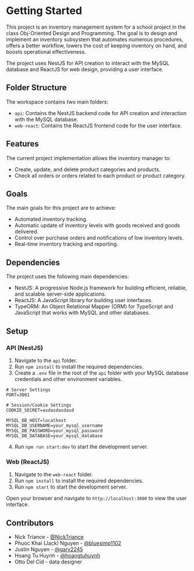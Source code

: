 # Getting Started

This project is an inventory management system for a school project in the class Obj-Oriented Design and Programming. The goal is to design and implement an inventory subsystem that automates numerous procedures, offers a better workflow, lowers the cost of keeping inventory on hand, and boosts operational effectiveness.

The project uses NestJS for API creation to interact with the MySQL database and ReactJS for web design, providing a user interface.

## Folder Structure

The workspace contains two main folders:

- `api`: Contains the NestJS backend code for API creation and interaction with the MySQL database.
- `web-react`: Contains the ReactJS frontend code for the user interface.

## Features

The current project implementation allows the inventory manager to:

- Create, update, and delete product categories and products.
- Check all orders or orders related to each product or product category.

## Goals

The main goals for this project are to achieve:

- Automated inventory tracking.
- Automatic update of inventory levels with goods received and goods delivered.
- Control over purchase orders and notifications of low inventory levels.
- Real-time inventory tracking and reporting.

## Dependencies

The project uses the following main dependencies:

- NestJS: A progressive Node.js framework for building efficient, reliable, and scalable server-side applications.
- ReactJS: A JavaScript library for building user interfaces.
- TypeORM: An Object Relational Mapper (ORM) for TypeScript and JavaScript that works with MySQL and other databases.

## Setup

### API (NestJS)

1. Navigate to the `api` folder.
2. Run `npm install` to install the required dependencies.
3. Create a `.env` file in the root of the `api` folder with your MySQL database credentials and other environment variables.
```
# Server Settings
PORT=3001

# Session/Cookie Settings
COOKIE_SECRET=asdasdasdasd

MYSQL_DB_HOST=localhost
MYSQL_DB_USERNAME=your_mysql_username
MYSQL_DB_PASSWORD=your_mysql_password
MYSQL_DB_DATABASE=your_mysql_database
```

4. Run `npm run start:dev` to start the development server.

### Web (ReactJS)

1. Navigate to the `web-react` folder.
2. Run `npm install` to install the required dependencies.
3. Run `npm start` to start the development server.

Open your browser and navigate to `http://localhost:3000` to view the user interface.

## Contributors

- Nick Triance - [@NickTriance](https://github.com/NickTriance)
- Phuoc Khai (Jack) Nguyen - [@bluesimp1102](https://github.com/bluesimp1102)
- Justin Nguyen - [@gary2245](https://github.com/gary2245)
- Hoang Tu Huynh - [@hoangtuhuynh](https://github.com/hoangtuhuynh)
- Otto Del Cid - data designer
